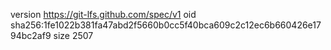 version https://git-lfs.github.com/spec/v1
oid sha256:1fe1022b381fa47abd2f5660b0cc5f40bca609c2c12ec6b660426e1794bc2af9
size 2507
